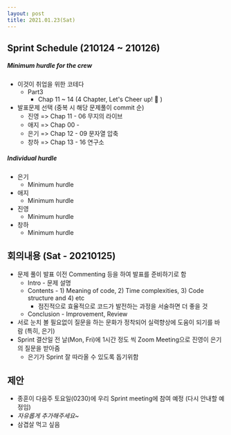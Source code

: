 ```yaml
---
layout: post
title: 2021.01.23(Sat)
---
```

## Sprint Schedule (210124 ~ 210126)

##### *Minimum hurdle for the crew*

- 이것이 취업을 위한 코테다
  - Part3
    - Chap 11 ~ 14 (4 Chapter, Let's Cheer up! 💪 )
- 발표문제 선택 (중복 시 해당 문제풀이 commit 순)
  - 진영 => Chap 11 - 06 무지의 라이브
  - 애지 => Chap 00 - 
  - 은기 => Chap 12 - 09 문자열 압축 
  - 창하 => Chap 13 - 16 연구소

##### *Individual hurdle*

- 은기
  - Minimum hurdle
- 애지 
  - Minimum hurdle
- 진영
  - Minimum hurdle
- 창하
  - Minimum hurdle

## 회의내용 (Sat - 20210125)

- 문제 풀이 발표 이전 Commenting 등을 하여 발표를 준비하기로 함
  - Intro - 문제 설명
  - Contents - 1) Meaning of code, 2) Time complexities, 3) Code structure and 4) etc
    - 점진적으로 효율적으로 코드가 발전하는 과정을 서술하면 더 좋을 것
  - Conclusion - Improvement, Review
- 서로 눈치 볼 필요없이 질문을 하는 문화가 정착되어 실력향상에 도움이 되기를 바람 (특히, 은기)
- Sprint 결산일 전 날(Mon, Fri)에 1시간 정도 씩 Zoom Meeting으로 진영이 은기의 질문을 받아줌
  - 은기가 Sprint 잘 따라올 수 있도록 돕기위함

## 제안

- 종훈이 다음주 토요일(0230)에 우리 Sprint meeting에 참여 예정 (다시 안내할 예정임)
- *자유롭게 추가해주세요~*
- 삼겹살 먹고 싶음